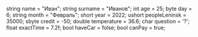 string name = "Иван";
string surname = "Иванов";
int age = 25;
byte day = 6;
string month = "Февраль";
short year = 2022;
ushort peopleLeninsk = 35000;
sbyte credit = -50;
double temperature = 36.6;
char question = '?';
float exactTime = 7.2f;
bool haveCar = folse;
bool canPay = true;
